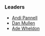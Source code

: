 ### Leaders

* [Andi Pannell](mailto:andrew.pannell@owasp.org)
* [Dan Mullen](mailto:dan.mullen@owasp.org)
* [Ade Wheldon](mailto:adrian.wheldon@owasp.org)

